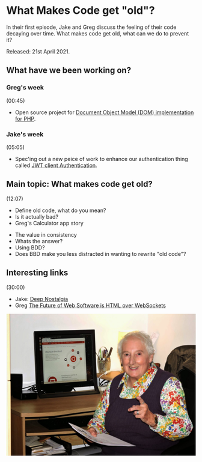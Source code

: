 # What Makes Code get "old"?

In their first episode, Jake and Greg discuss the feeling of their code decaying over time. What makes code get old, what can we do to prevent it?

Released: 21st April 2021.

## What have we been working on?

### Greg's week

(00:45)

+ Open source project for [Document Object Model (DOM) implementation for PHP](https://www.php.gt/dom).

### Jake's week

(05:05)

+ Spec'ing out a new peice of work to enhance our authentication thing called [JWT client Authentication](https://jwt.io/). 

## Main topic: What makes code get old?

(12:07)

+ Define old code, what do you mean?
+ Is it actually bad?
+ Greg's Calculator app story
* The value in consistency
* Whats the answer?
* Using BDD?
* Does BBD make you less distracted in wanting to rewrite "old code"?

## Interesting links

(30:00)

+ Jake: [Deep Nostalgia](https://www.myheritage.com/deep-nostalgia)
+ Greg [The Future of Web Software is HTML over WebSockets](https://alistapart.com/article/the-future-of-web-software-is-html-over-websockets/)

![Granny likes Linux](img/001-granny-likes-linux.jpg)	
